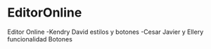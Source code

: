 # EditorOnline
Editor Online
-Kendry David estilos y botones
-Cesar Javier y Ellery funcionalidad Botones
